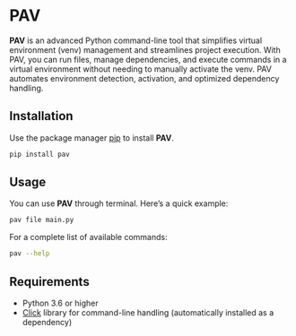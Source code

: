 # PAV
**PAV** is an advanced Python command-line tool that simplifies virtual environment (venv) management and streamlines project execution. With PAV, you can run files, manage dependencies, and execute commands in a virtual environment without needing to manually activate the venv. PAV automates environment detection, activation, and optimized dependency handling.

## Installation
Use the package manager [pip](https://pip.pypa.io/en/stable/) to install **PAV**.
```bash
pip install pav
```

## Usage
You can use **PAV** through terminal. Here’s a quick example:
```bash
pav file main.py
```
For a complete list of available commands:
```bash
pav --help
```

## Requirements
* Python 3.6 or higher
* [Click](https://click.palletsprojects.com/en/stable/) library for command-line handling (automatically installed as a dependency)
